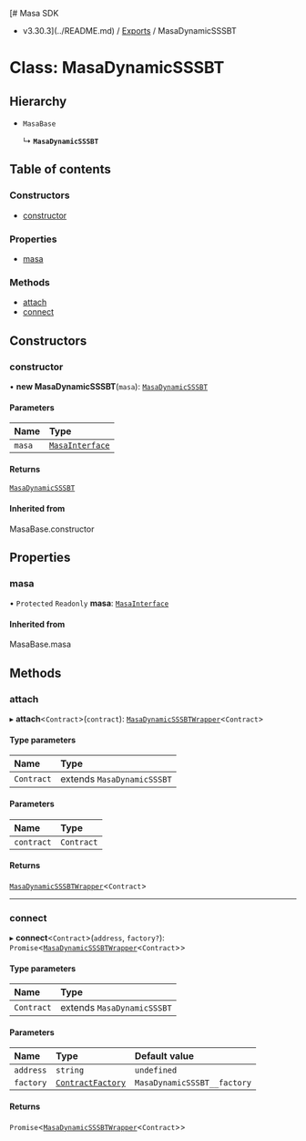 [# Masa SDK
 - v3.30.3](../README.md) / [Exports](../modules.md) / MasaDynamicSSSBT

# Class: MasaDynamicSSSBT

## Hierarchy

- `MasaBase`

  ↳ **`MasaDynamicSSSBT`**

## Table of contents

### Constructors

- [constructor](MasaDynamicSSSBT.md#constructor)

### Properties

- [masa](MasaDynamicSSSBT.md#masa)

### Methods

- [attach](MasaDynamicSSSBT.md#attach)
- [connect](MasaDynamicSSSBT.md#connect)

## Constructors

### constructor

• **new MasaDynamicSSSBT**(`masa`): [`MasaDynamicSSSBT`](MasaDynamicSSSBT.md)

#### Parameters

| Name | Type |
| :------ | :------ |
| `masa` | [`MasaInterface`](../interfaces/MasaInterface.md) |

#### Returns

[`MasaDynamicSSSBT`](MasaDynamicSSSBT.md)

#### Inherited from

MasaBase.constructor

## Properties

### masa

• `Protected` `Readonly` **masa**: [`MasaInterface`](../interfaces/MasaInterface.md)

#### Inherited from

MasaBase.masa

## Methods

### attach

▸ **attach**\<`Contract`\>(`contract`): [`MasaDynamicSSSBTWrapper`](MasaDynamicSSSBTWrapper.md)\<`Contract`\>

#### Type parameters

| Name | Type |
| :------ | :------ |
| `Contract` | extends `MasaDynamicSSSBT` |

#### Parameters

| Name | Type |
| :------ | :------ |
| `contract` | `Contract` |

#### Returns

[`MasaDynamicSSSBTWrapper`](MasaDynamicSSSBTWrapper.md)\<`Contract`\>

___

### connect

▸ **connect**\<`Contract`\>(`address`, `factory?`): `Promise`\<[`MasaDynamicSSSBTWrapper`](MasaDynamicSSSBTWrapper.md)\<`Contract`\>\>

#### Type parameters

| Name | Type |
| :------ | :------ |
| `Contract` | extends `MasaDynamicSSSBT` |

#### Parameters

| Name | Type | Default value |
| :------ | :------ | :------ |
| `address` | `string` | `undefined` |
| `factory` | [`ContractFactory`](ContractFactory.md) | `MasaDynamicSSSBT__factory` |

#### Returns

`Promise`\<[`MasaDynamicSSSBTWrapper`](MasaDynamicSSSBTWrapper.md)\<`Contract`\>\>
